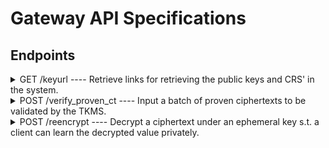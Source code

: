 # Gateway API Specifications

## Endpoints

<details>
  <summary>GET /keyurl ---- Retrieve links for retrieving the public keys and CRS' in the system.</summary>

#### Description

This endpoint returns a JSON object containing URLs from an S3 bucket, allowing the client to download key files such as the blockchain public key, CRS files for input proof generation, the bootstrap key, and the address and public verification keys for each of the MPC servers running the TKMS.

For each file (with the exception of the verification key and address), a list of cryptographic signatures is provided to ensure the integrity and authenticity of the downloaded content. These signatures should be considered as a multi-sig. This means that instead of needing all the signatures to validate the content, only a subset, specifically >1/3 of the total signatures (if n nodes are signing), is required to verify that the content is legitimate. 

No query parameters are required, as the gateway is already preconfigured for a specific blockchain.


#### Query Parameters

No parameters.

#### Headers

None.

#### Response

**Success (200 OK)**

The request is successful, and the response will include a JSON object with a `status` and a `response`. The response again consists of the following elements: 
- `crs`: A map of containing information on the different CRS'. The key of the map is the max amount of bits the CRS can support proofs for. The value is an object of the following elements for the given CRS:
    * `data_id`: The 20 byte (lower-case) hex encoded handle/ID identifying the CRS.
    * `param_choice`: An integer representing the choice of parameters for the public key to be used with the CRS. 
    * `signatures`: A list of signatures (one from each MPC party constituting the TKMS backend). Each signature is a hex (lower-case) encoded EIP712 signature on the `safe_serialization` of `PublicParam<Bls12_446>`.
    * `urls`: A list of URLs where the data can be fetched. The data at the end-point is a `safe_serialization` of `PublicParam<Bls12_446>`.
- `fhe_key_info`: A list of objects, each representing information on a key-set in the system. More specifically each element consists of the following:
    * `fhe_public_key`: An element which contains information about the public encryption key of a FHE key set. More specifically it consists of the following elements:
        * `data_id`: The 20 byte (lower-case) hex encoded handle/ID identifying the key.
        * `param_choice`: An integer representing the choice of parameters used to generate the key. 
        * `signatures`: A list of signatures (one from each MPC party constituting the TKMS backend). Each signature is a hex (lower-case) encoded EIP712 signature on the `safe_serialization` of `CompactPublicKey`.
        * `urls`: A list of URLs where the data can be fetched. The data at the end-point is a `safe_serialization` of `CompactPublicKey`.
    * `fhe_server_key`: An element which contains information about the server key (the key used to perform FHE operations on ciphertexts) of a FHE key set. More specifically it consists of the following elements:
        * `data_id`: The 20 byte (lower-case) hex encoded handle/ID identifying the key.
        * `param_choice`: An integer representing the choice of parameters used to generate the key. 
        * `signatures`: A list of signatures (one from each MPC party constituting the TKMS backend). Each signature is a hex (lower-case) encoded EIP712 signature on the `safe_serialization` of `CompactPublicKey`.
        * `urls`: A list of URLs where the data can be fetched. The data at the end-point is a `safe_serialization` of `ServerKey`.
- `verf_public_key`: **Deprecated and will be removed in the future. Should instead be fetched directly from the config contract on the TKMS blockchain** A list containing of elements, where each element is the information about a TKMS MPC server's signing key. That is, the key which a server uses to sign requests. More specifically each element of the vector consists of the following:
        * `key_id`: The 20 byte (lower-case) hex encoded handle/ID identifying the key. Currently this value is static for signing keys. That is, it will always be `408d8cbaa51dece7f782fe04ba0b1c1d017b1088`.
        * `server_id`: The integer ID of the server whose key is being described in the current element. This is an integer in the range [1; n], where n is the amount of MPC servers.
        * `verf_public_key_url`: The URL end-point of the given server where a serialization of the signing key can be found. The signing key is a `safe_serialization` of `PublicSigKey`.
        * `verf_public_key_address`: The URL end-point of the given server where a file containing the human-readable Ethereum address of the server's signing key.

For example the following:

```json
{
    "response": {
        "crs": {
            "256": {
                "data_id": "d8d94eb3a23d22d3eb6b5e7b694e8afcd571d906",
                "param_choice": 1,
                "signatures": [
                    "0d13...",
                    "4250...",
                    "a42c...",
                    "fhb5..."
                ],
                "urls": [
                    "https://s3.amazonaws.com/bucket-name-1/PUB-p1/CRS/d8d94eb3a23d22d3eb6b5e7b694e8afcd571d906",
                    "https://s3.amazonaws.com/bucket-name-4/PUB-p4/CRS/d8d94eb3a23d22d3eb6b5e7b694e8afcd571d906",
                    "https://s3.amazonaws.com/bucket-name-2/PUB-p2/CRS/d8d94eb3a23d22d3eb6b5e7b694e8afcd571d906",
                    "https://s3.amazonaws.com/bucket-name-3/PUB-p3/CRS/d8d94eb3a23d22d3eb6b5e7b694e8afcd571d906"
                ]
            }
        },
        "fhe_key_info": [
            {
                "fhe_public_key": {
                    "data_id": "408d8cbaa51dece7f782fe04ba0b1c1d017b1088",
                    "param_choice": 1,
                    "signatures": [
                        "cdff...",
                        "123c...",
                        "00ff...",
                        "a367..."
                    ],
                    "urls": [
                        "https://s3.amazonaws.com/bucket-name-1/PUB-p1/PublicKey/408d8cbaa51dece7f782fe04ba0b1c1d017b1088",
                        "https://s3.amazonaws.com/bucket-name-4/PUB-p4/PublicKey/408d8cbaa51dece7f782fe04ba0b1c1d017b1088",
                        "https://s3.amazonaws.com/bucket-name-2/PUB-p2/PublicKey/408d8cbaa51dece7f782fe04ba0b1c1d017b1088",
                        "https://s3.amazonaws.com/bucket-name-3/PUB-p3/PublicKey/408d8cbaa51dece7f782fe04ba0b1c1d017b1088"
                    ]
                },
                "fhe_server_key": {
                    "data_id": "408d8cbaa51dece7f782fe04ba0b1c1d017b1088",
                    "param_choice": 1,
                    "signatures": [
                        "839b...",
                        "baef...",
                        "55cc...",
                        "81a4..."
                    ],
                    "urls": [
                        "https://s3.amazonaws.com/bucket-name-1/PUB-p1/ServerKey/408d8cbaa51dece7f782fe04ba0b1c1d017b1088",
                        "https://s3.amazonaws.com/bucket-name-4/PUB-p4/ServerKey/408d8cbaa51dece7f782fe04ba0b1c1d017b1088",
                        "https://s3.amazonaws.com/bucket-name-2/PUB-p2/ServerKey/408d8cbaa51dece7f782fe04ba0b1c1d017b1088",
                        "https://s3.amazonaws.com/bucket-name-3/PUB-p3/ServerKey/408d8cbaa51dece7f782fe04ba0b1c1d017b1088"
                    ]
                }
            }
        ],
        "verf_public_key": [
            {
                "key_id": "408d8cbaa51dece7f782fe04ba0b1c1d017b1088",
                "server_id": 1,
                "verf_public_key_address": "https://s3.amazonaws.com/bucket-name-1/PUB-p1/VerfAddress/408d8cbaa51dece7f782fe04ba0b1c1d017b1088",
                "verf_public_key_url": "https://s3.amazonaws.com/bucket-name-1/PUB-p1/VerfKey/408d8cbaa51dece7f782fe04ba0b1c1d017b1088"
            },
            {
                "key_id": "408d8cbaa51dece7f782fe04ba0b1c1d017b1088",
                "server_id": 4,
                "verf_public_key_address": "https://s3.amazonaws.com/bucket-name-4/PUB-p4/VerfAddress/408d8cbaa51dece7f782fe04ba0b1c1d017b1088",
                "verf_public_key_url": "https://s3.amazonaws.com/bucket-name-4//PUB-p4/VerfKey/408d8cbaa51dece7f782fe04ba0b1c1d017b1088"
            },
            {
                "key_id": "408d8cbaa51dece7f782fe04ba0b1c1d017b1088",
                "server_id": 2,
                "verf_public_key_address": "https://s3.amazonaws.com/bucket-name-2/PUB-p2/VerfAddress/408d8cbaa51dece7f782fe04ba0b1c1d017b1088",
                "verf_public_key_url": "https://s3.amazonaws.com/bucket-name-2/PUB-p2/VerfKey/408d8cbaa51dece7f782fe04ba0b1c1d017b1088"
            },
            {
                "key_id": "408d8cbaa51dece7f782fe04ba0b1c1d017b1088",
                "server_id": 3,
                "verf_public_key_address": "https://s3.amazonaws.com/bucket-name-3/PUB-p3/VerfAddress/408d8cbaa51dece7f782fe04ba0b1c1d017b1088",
                "verf_public_key_url": "https://s3.amazonaws.com/bucket-name-3/PUB-p3/VerfKey/408d8cbaa51dece7f782fe04ba0b1c1d017b1088"
            }
        ]
    },
    "status": "success"
}
```

**Error Responses**

| Status Code | Error Code   | Description                                      |
| ----------- | ------------ | ------------------------------------------------ |
| 400         | `BadRequest` | The request is invalid or missing required parameters. |
| 404         | `NotFound`   | The requested resource was not found.            |
| 500         | `ServerError` | An internal server error occurred.                   |

#### Example Error Responses

```json
{
  "error": "BadRequest",
  "message": "The request is invalid or missing required parameters."
}
```

```json
{
  "error": "NotFound",
  "message": "The requested resource was not found."
}
```

```json
{
  "error": "ServerError",
  "message": "An internal server error occurred. Please try again later."
}
```

</details>

<details>
  <summary>POST /verify_proven_ct ---- Input a batch of proven ciphertexts to be validated by the TKMS.</summary>

#### Description

This endpoint returns a JSON object containing all the signatures on the proven ciphertexts from the TKMS servers. Furthermore the response contains some meta-information distinguishing if the response is for the co-processor setting or FHEVM native setting. In case of the co-processor setting, then the ciphertext storage handles and a signature from the co-processor attesting correct storage is also included.

The signatures from the TKMS should be considered as a multi-sig. This means that instead of needing all the signatures to validate the content, only a subset, specifically >1/3 of the total signatures, is required to verify that the content is legitimate. 

#### Query Parameters

Multiple parameters must be supplied in JSON format:
- `contract_address`: An EIP-55 encoded address (that is, including the `0x` prefix) of the contract where the proven ciphertext is to be submitted.
- `caller_address`: An EIP-55 encoded address (that is, including the `0x` prefix) of the user who is providing the encrypted input.
- `crs_id`: The 20 byte (lower-case) hex encoded handle/ID identifying the CRS used to construct the proof.
- `key_id`: The 20 byte (lower-case) hex encoded handle/ID identifying the public key used to encrypt the ciphertext with.
- `ct_proof`: A hex encoding of the serialization of the proven ciphertext. More specifically the TFHE-RS object `ProvenCompactCiphertextList` serialized using `safe_serialization`.

```json
{
    "contract_address": "0x5aAeb6053F3E94C9b9A09f33669435E7Ef1BeAed",
    "caller_address": "0xD1220A0cf47c7B9Be7A2E6BA89F429762e7b9aDb" ,
    "crs_id": "d8d94eb3a23d22d3eb6b5e7b694e8afcd571d906",
    "key_id": "408d8cbaa51dece7f782fe04ba0b1c1d017b1088",
    "ct_proof": "cdff...",
}
```

#### Headers

None.

#### Response

**Success (200 OK)**

The request is successful, and the response will include a JSON object with a `status` and a `response` which  consists of the following:

- `handles`: A vector of handles to each of the ciphertexts which have been proven knowledge of. A handle is a 32 byte (lower-case) hex encoded handle/ID identifying the ciphertext.
- `kms_signatures`: A list of signatures (one for each of the TKMS servers that respond to the query). Each signature is a hex (lower-case) encoded EIP712 signature on the `safe_serialization` of `ProvenCompactCiphertextList`.
- `listener_type`: An enum expressing whether the result is for an FHEVM native (`FHEVM_NATIVE`) or co-processor respectively (`COPROCESSOR`).
- `proof_of_storage`: An optional signature from the co-processor. More specifically if FHEVM native is used it will be an empty string, otherwise it will be a hex (lower-case) encoded EIP712 signature on the request. 

For example the following:
```json
{
    "response": {
        "handles": [
            "0748b542afe2353c86cb707e3d21044b0be1fd18efc7cbaa6a415af055bfb358",
            "054ab4515b1541878723431005054f154e15e45e15800adb67879679df670456"
        ],
        "kms_signatures":[
            "15a4f9a8eb61459cfba7d103d8f911fb04ce91ecf841b34c49c0d56a70b896d20cbc31986188f91efc3842b7df215cee8acb40178daedb8b63d0ba5d199bce121c", 
            "118165165165423465234414c4c468a4d9684d8e18186d6f786161b4b436c58787cc68418186d6f786161b4b98461166a6a6668e8e118542c154867aab238abd79", 
            "1c849848940128065242121b2b12121ed876986da251561650c654564d684654e51610879a9a9798b78b78e7f8787d87c8c8894a454547809586616161464cc8a8", 
            "10c864ac145423466798808098c098b09a8908d6432da4544f5e54566b76740454654a54c65454565d65d657e44651241561342441234128888063304854897893", 
        ],
        "listener_type": "COPROCESSOR",
        "proof_of_storage": "17acd15648740c00849f489498489e4600a60a06068d484b084894988333000cff798751651498d68768753567a4356787c45787e79i8f64d128218927897c8789"
    },
    "status": "success"
}
```

**Error Responses**

| Status Code | Error Code   | Description                                      |
| ----------- | ------------ | ------------------------------------------------ |
| 400         | `BadRequest` | The request is invalid or missing required parameters. |
| 404         | `NotFound`   | The requested resource was not found.            |
| 500         | `ServerError` | An internal server error occurred.                   |

#### Example Error Responses

```json
{
  "error": "BadRequest",
  "message": "The request is invalid or missing required parameters."
}
```

```json
{
  "error": "NotFound",
  "message": "The requested resource was not found."
}
```

```json
{
  "error": "ServerError",
  "message": "An internal server error occurred. Please try again later."
}
```

</details>

<details>
  <summary>POST /reencrypt ---- Decrypt a ciphertext under an ephemeral key s.t. a client can learn the decrypted value privately.</summary>

#### Description

This end-point returns a JSON object containing a signcryption of the plaintext value of an FHE ciphertext that has been (obliviously) decrypted by the TKMS. 
More specifically the TKMS servers carry out a partial decryption resulting in each of them knowing a secret share of the plaintext (meaning that multiple servers need to maliciously collude in order to learn the decrypted plaintext). They each then signcrypt their share of the plaintext. The response consists of each of these signcryptions along with meta information about the threshold setup and which server provides each signcrypted share of the result. 
Since the signcryption is based on secret sharing it means that only a subset, specifically >1/3 of the total responses, is required to recover the result (assuming all returned signcryptions are correct). 

#### Query Parameters

Multiple parameters must be supplied in JSON format:
- `signature`: A hex (lower-case) encoded EIP712 signature on the public encryption key, `enc_key`, under which the of the ciphertext in question will be reencrypted. 
- `client_address`: An EIP-55 encoded address (that is, including the `0x` prefix) of the end-user who is supposed to learn the reencrypted response.
- `enc_key`: The hex (lower-case) encoded public encryption key (libsodium) which the reencryption should be signcrypted under.
- `ciphertext_handle`: The 32 byte (lower-case) hex encoded handle/ID identifying the ciphertext and hence allowing the gateway to fetch it.
- `eip712_verifying_contract`: An EIP-55 encoded address (that is, including the `0x` prefix) of the contract holding the ciphertext to reencrypt.
```json
{
     "signature": "15a4f9a8eb61459cfba7d103d8f911fb04ce91ecf841b34c49c0d56a70b896d20cbc31986188f91efc3842b7df215cee8acb40178daedb8b63d0ba5d199bce121c",
     "client_address": "0x17853A630aAe15AED549B2B874de08B73C0F59c5",
     "enc_key": "2000000000000000df2fcacb774f03187f3802a27259f45c06d33cefa68d9c53426b15ad531aa822",
     "ciphertext_handle": "0748b542afe2353c86cb707e3d21044b0be1fd18efc7cbaa6a415af055bfb358",
     "eip712_verifying_contract": "0x66f9664f97F2b50F62D13eA064982f936dE76657"
}
```

#### Headers

None.

#### Response

**Success (200 OK)**

The request is successful, and the response will include a JSON object with a `status` and a `response` which is a list of responses from each TKMS. More specifically each element in the list consists of the following:
- `payload`: A bincode encoding of the signcryption from a single server along with meta information including the server ID, threshold parameter, type of value encrypted and the specific public key of the server supplying the specific response. 
- `signature`: An EIP712 signature which is hex (low-case) encoded.

For example the following:
```json
{
    "response": [
        {
            "payload": "161c5...",
            "signature": "15a4f9a8eb61459cfba7d103d8f911fb04ce91ecf841b34c49c0d56a70b896d20cbc31986188f91efc3842b7df215cee8acb40178daedb8b63d0ba5d199bce121c"
        },
        {
            "payload": "44546...",
            "signature": "118165165165423465234414c4c468a4d9684d8e18186d6f786161b4b436c58787cc68418186d6f786161b4b98461166a6a6668e8e118542c154867aab238abd79"
        },
        {
            "payload": "54cd5...",
            "signature": "1c849848940128065242121b2b12121ed876986da251561650c654564d684654e51610879a9a9798b78b78e7f8787d87c8c8894a454547809586616161464cc8a8"
        },
        {
            "payload": "a516b...",
            "signature": "10c864ac145423466798808098c098b09a8908d6432da4544f5e54566b76740454654a54c65454565d65d657e44651241561342441234128888063304854897893"
        },
    ],
    "status": "success"
}
```

**Error Responses**

| Status Code | Error Code   | Description                                      |
| ----------- | ------------ | ------------------------------------------------ |
| 400         | `BadRequest` | The request is invalid or missing required parameters. |
| 404         | `NotFound`   | The requested resource was not found.            |
| 500         | `ServerError` | An internal server error occurred.                   |

#### Example Error Responses

```json
{
  "error": "BadRequest",
  "message": "The request is invalid or missing required parameters."
}
```

```json
{
  "error": "NotFound",
  "message": "The requested resource was not found."
}
```

```json
{
  "error": "ServerError",
  "message": "An internal server error occurred. Please try again later."
}
```

</details>